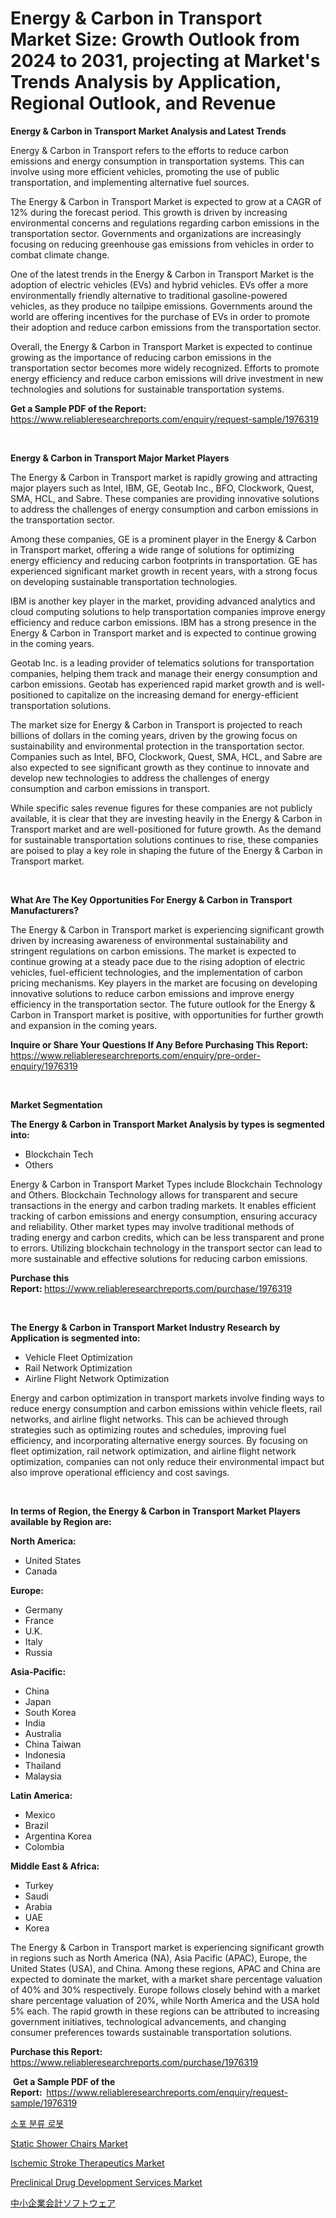 <p><h1>Energy & Carbon in Transport Market Size: Growth Outlook from 2024 to 2031, projecting at Market's Trends Analysis by Application, Regional Outlook, and Revenue</h1></p><p><strong>Energy & Carbon in Transport Market Analysis and Latest Trends</strong></p>
<p><p>Energy & Carbon in Transport refers to the efforts to reduce carbon emissions and energy consumption in transportation systems. This can involve using more efficient vehicles, promoting the use of public transportation, and implementing alternative fuel sources.</p><p>The Energy & Carbon in Transport Market is expected to grow at a CAGR of 12% during the forecast period. This growth is driven by increasing environmental concerns and regulations regarding carbon emissions in the transportation sector. Governments and organizations are increasingly focusing on reducing greenhouse gas emissions from vehicles in order to combat climate change.</p><p>One of the latest trends in the Energy & Carbon in Transport Market is the adoption of electric vehicles (EVs) and hybrid vehicles. EVs offer a more environmentally friendly alternative to traditional gasoline-powered vehicles, as they produce no tailpipe emissions. Governments around the world are offering incentives for the purchase of EVs in order to promote their adoption and reduce carbon emissions from the transportation sector.</p><p>Overall, the Energy & Carbon in Transport Market is expected to continue growing as the importance of reducing carbon emissions in the transportation sector becomes more widely recognized. Efforts to promote energy efficiency and reduce carbon emissions will drive investment in new technologies and solutions for sustainable transportation systems.</p></p>
<p><strong>Get a Sample PDF of the Report:&nbsp;</strong> <a href="https://www.reliableresearchreports.com/enquiry/request-sample/1976319">https://www.reliableresearchreports.com/enquiry/request-sample/1976319</a></p>
<p>&nbsp;</p>
<p><strong>Energy & Carbon in Transport Major Market Players</strong></p>
<p><p>The Energy & Carbon in Transport market is rapidly growing and attracting major players such as Intel, IBM, GE, Geotab Inc., BFO, Clockwork, Quest, SMA, HCL, and Sabre. These companies are providing innovative solutions to address the challenges of energy consumption and carbon emissions in the transportation sector.</p><p>Among these companies, GE is a prominent player in the Energy & Carbon in Transport market, offering a wide range of solutions for optimizing energy efficiency and reducing carbon footprints in transportation. GE has experienced significant market growth in recent years, with a strong focus on developing sustainable transportation technologies.</p><p>IBM is another key player in the market, providing advanced analytics and cloud computing solutions to help transportation companies improve energy efficiency and reduce carbon emissions. IBM has a strong presence in the Energy & Carbon in Transport market and is expected to continue growing in the coming years.</p><p>Geotab Inc. is a leading provider of telematics solutions for transportation companies, helping them track and manage their energy consumption and carbon emissions. Geotab has experienced rapid market growth and is well-positioned to capitalize on the increasing demand for energy-efficient transportation solutions.</p><p>The market size for Energy & Carbon in Transport is projected to reach billions of dollars in the coming years, driven by the growing focus on sustainability and environmental protection in the transportation sector. Companies such as Intel, BFO, Clockwork, Quest, SMA, HCL, and Sabre are also expected to see significant growth as they continue to innovate and develop new technologies to address the challenges of energy consumption and carbon emissions in transport.</p><p>While specific sales revenue figures for these companies are not publicly available, it is clear that they are investing heavily in the Energy & Carbon in Transport market and are well-positioned for future growth. As the demand for sustainable transportation solutions continues to rise, these companies are poised to play a key role in shaping the future of the Energy & Carbon in Transport market.</p></p>
<p>&nbsp;</p>
<p><strong>What Are The Key Opportunities For Energy & Carbon in Transport Manufacturers?</strong></p>
<p><p>The Energy & Carbon in Transport market is experiencing significant growth driven by increasing awareness of environmental sustainability and stringent regulations on carbon emissions. The market is expected to continue growing at a steady pace due to the rising adoption of electric vehicles, fuel-efficient technologies, and the implementation of carbon pricing mechanisms. Key players in the market are focusing on developing innovative solutions to reduce carbon emissions and improve energy efficiency in the transportation sector. The future outlook for the Energy & Carbon in Transport market is positive, with opportunities for further growth and expansion in the coming years.</p></p>
<p><strong>Inquire or Share Your Questions If Any Before Purchasing This Report:</strong> <a href="https://www.reliableresearchreports.com/enquiry/pre-order-enquiry/1976319">https://www.reliableresearchreports.com/enquiry/pre-order-enquiry/1976319</a></p>
<p>&nbsp;</p>
<p><strong>Market Segmentation</strong></p>
<p><strong>The Energy & Carbon in Transport Market Analysis by types is segmented into:</strong></p>
<p><ul><li>Blockchain Tech</li><li>Others</li></ul></p>
<p><p>Energy & Carbon in Transport Market Types include Blockchain Technology and Others. Blockchain Technology allows for transparent and secure transactions in the energy and carbon trading markets. It enables efficient tracking of carbon emissions and energy consumption, ensuring accuracy and reliability. Other market types may involve traditional methods of trading energy and carbon credits, which can be less transparent and prone to errors. Utilizing blockchain technology in the transport sector can lead to more sustainable and effective solutions for reducing carbon emissions.</p></p>
<p><strong>Purchase this Report:&nbsp;</strong><a href="https://www.reliableresearchreports.com/purchase/1976319">https://www.reliableresearchreports.com/purchase/1976319</a></p>
<p>&nbsp;</p>
<p><strong>The Energy & Carbon in Transport Market Industry Research by Application is segmented into:</strong></p>
<p><ul><li>Vehicle Fleet Optimization</li><li>Rail Network Optimization</li><li>Airline Flight Network Optimization</li></ul></p>
<p><p>Energy and carbon optimization in transport markets involve finding ways to reduce energy consumption and carbon emissions within vehicle fleets, rail networks, and airline flight networks. This can be achieved through strategies such as optimizing routes and schedules, improving fuel efficiency, and incorporating alternative energy sources. By focusing on fleet optimization, rail network optimization, and airline flight network optimization, companies can not only reduce their environmental impact but also improve operational efficiency and cost savings.</p></p>
<p>&nbsp;</p>
<p><strong>In terms of Region, the Energy & Carbon in Transport Market Players available by Region are:</strong></p>
<p>
    <p> <strong> North America: </strong>
        <ul>
            <li>United States</li>
            <li>Canada</li>
        </ul>
        </p> 
    <p> <strong> Europe: </strong>
        <ul>
            <li>Germany</li>
            <li>France</li>
            <li>U.K.</li>
            <li>Italy</li>
            <li>Russia</li>
        </ul>
        </p> 
    <p> <strong> Asia-Pacific: </strong>
        <ul>
            <li>China</li>
            <li>Japan</li>
            <li>South Korea</li>
            <li>India</li>
            <li>Australia</li>
            <li>China Taiwan</li>
            <li>Indonesia</li>
            <li>Thailand</li>
            <li>Malaysia</li>
        </ul>
        </p> 
    <p> <strong> Latin America: </strong>
        <ul>
            <li>Mexico</li>
            <li>Brazil</li>
            <li>Argentina Korea</li>
            <li>Colombia</li>
        </ul>
        </p> 
    <p> <strong> Middle East & Africa: </strong>
        <ul>
            <li>Turkey</li>
            <li>Saudi</li>
            <li>Arabia</li>
            <li>UAE</li>
            <li>Korea</li>
        </ul>
    </p>
    </p>
<p><p>The Energy & Carbon in Transport market is experiencing significant growth in regions such as North America (NA), Asia Pacific (APAC), Europe, the United States (USA), and China. Among these regions, APAC and China are expected to dominate the market, with a market share percentage valuation of 40% and 30% respectively. Europe follows closely behind with a market share percentage valuation of 20%, while North America and the USA hold 5% each. The rapid growth in these regions can be attributed to increasing government initiatives, technological advancements, and changing consumer preferences towards sustainable transportation solutions.</p></p>
<p><strong>Purchase this Report: </strong><a href="https://www.reliableresearchreports.com/purchase/1976319">https://www.reliableresearchreports.com/purchase/1976319</a></p>
<p>&nbsp;<strong>Get a Sample PDF of the Report:&nbsp;&nbsp;</strong><a href="https://www.reliableresearchreports.com/enquiry/request-sample/1976319">https://www.reliableresearchreports.com/enquiry/request-sample/1976319</a></p>
<p><strong></strong></p>
<p><p><a href="https://medium.com/@nicholasgarcia1914/2024%EB%85%84%EB%B6%80%ED%84%B0-2031%EB%85%84%EA%B9%8C%EC%A7%80%EC%9D%98-%EA%B8%B0%EA%B0%84%EC%9D%84-%EC%9C%84%ED%95%9C-%EC%86%8C%ED%8F%AC-%EB%B6%84%EB%A5%98-%EB%A1%9C%EB%B4%87-%EC%8B%9C%EC%9E%A5-%EB%B6%84%EC%84%9D-%EB%B0%8F-%EA%B7%9C%EB%AA%A8-%EC%98%88%EC%B8%A1-e7ca0bdaabbd">소포 분류 로봇</a></p><p><a href="https://mire-aunt-385.notion.site/Static-Shower-Chairs-Market-Size-Evaluating-its-Market-Trends-Growth-and-Projections-2024-2031-553ab88c31834702b79d954e96b42184">Static Shower Chairs Market</a></p><p><a href="https://github.com/Glendatilghmankmgz0rbhwpy/Market-Research-Report-List-1/blob/main/ischemic-stroke-therapeutics-market.md">Ischemic Stroke Therapeutics Market</a></p><p><a href="https://issuu.com/reportprime-2/docs/preclinical-drug-development-services-market-size-">Preclinical Drug Development Services Market</a></p><p><a href="https://medium.com/@luispacocha/%E5%B0%8F%E8%A6%8F%E6%A8%A1%E4%BA%8B%E6%A5%AD%E4%BC%9A%E8%A8%88%E3%82%BD%E3%83%95%E3%83%88%E3%82%A6%E3%82%A7%E3%82%A2%E5%B8%82%E5%A0%B4%E5%88%86%E6%9E%90-%E3%81%9D%E3%81%AEcagr-%E5%B8%82%E5%A0%B4%E3%82%BB%E3%82%B0%E3%83%A1%E3%83%B3%E3%83%86%E3%83%BC%E3%82%B7%E3%83%A7%E3%83%B3-%E3%81%8A%E3%82%88%E3%81%B3%E3%82%B0%E3%83%AD%E3%83%BC%E3%83%90%E3%83%AB%E6%A5%AD%E7%95%8C%E6%A6%82%E8%A6%81-2d2512aaeb3c">中小企業会計ソフトウェア</a></p></p>